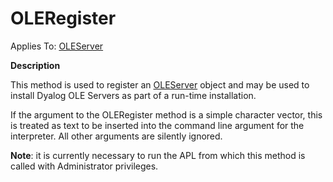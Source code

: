 




<h1 class="heading"><span class="name">OLERegister</span></h1>

Applies To: [OLEServer](../a-z/oleserver.md)


**Description**


This method is used to register an [OLEServer](../a-z/oleserver.md) object and may be used to install Dyalog OLE Servers as part of a run-time installation.


If the argument to the OLERegister method is a simple character vector, this is treated as text to be inserted into the command line argument for the interpreter. All other arguments are silently ignored.


**Note**: it is currently necessary to run the APL from which this method is called with Administrator privileges.



